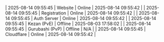 | 2025-08-14 09:55:45 | Website | Online | 2025-08-14 09:55:42 |
| 2025-08-14 09:55:45 | Registration | Online | 2025-08-14 09:55:42 |
| 2025-08-14 09:55:45 | Auth Server | Online | 2025-08-14 09:55:42 |
| 2025-08-14 09:55:45 | Kezan (PvE) | Offline | 2025-08-03 17:58:02 |
| 2025-08-14 09:55:45 | Gurubashi (PvP) | Offline | N/A |
| 2025-08-14 09:55:45 | Cloudflare | Online | 2025-08-14 09:55:42 |
